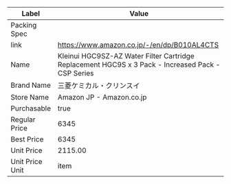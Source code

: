 | Label           | Value                                                                                             |
| --------------- | ------------------------------------------------------------------------------------------------- |
| Packing Spec    |                                                                                                   |
| link            | https://www.amazon.co.jp/-/en/dp/B010AL4CTS                                                       |
| Name            | Kleinui HGC9SZ-AZ Water Filter Cartridge Replacement HGC9S x 3 Pack - Increased Pack - CSP Series |
| Brand Name      | 三菱ケミカル・クリンスイ                                                                                      |
| Store Name      | Amazon JP - Amazon.co.jp                                                                          |
| Purchasable     | true                                                                                              |
| Regular Price   | 6345                                                                                              |
| Best Price      | 6345                                                                                              |
| Unit Price      | 2115.00                                                                                           |
| Unit Price Unit | item                                                                                              |
